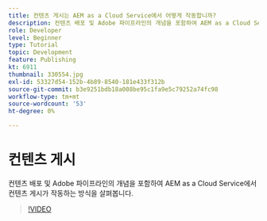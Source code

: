 ```yaml
---
title: 컨텐츠 게시는 AEM as a Cloud Service에서 어떻게 작동합니까?
description: 컨텐츠 배포 및 Adobe 파이프라인의 개념을 포함하여 AEM as a Cloud Service에서 컨텐츠 게시가 작동하는 방식을 살펴봅니다.
role: Developer
level: Beginner
type: Tutorial
topic: Development
feature: Publishing
kt: 6911
thumbnail: 330554.jpg
exl-id: 53327d54-152b-4b89-8540-181e433f312b
source-git-commit: b3e9251bdb18a008be95c1fa9e5c79252a74fc98
workflow-type: tm+mt
source-wordcount: '53'
ht-degree: 0%

---
```


# 컨텐츠 게시

컨텐츠 배포 및 Adobe 파이프라인의 개념을 포함하여 AEM as a Cloud Service에서 컨텐츠 게시가 작동하는 방식을 살펴봅니다.

>[!VIDEO](https://video.tv.adobe.com/v/330554?quality=12&learn=on)
